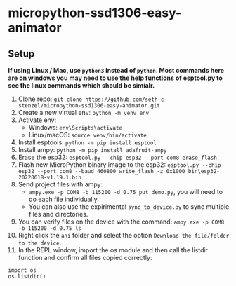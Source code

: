 # micropython-ssd1306-easy-animator
## Setup
**If using Linux / Mac, use `python3` instead of `python`. Most commands here are on windows you may need to use the help functions of esptool.py to see the linux commands which should be simialr.**

1. Clone repo: `git clone https://github.com/seth-c-stenzel/micropython-ssd1306-easy-animator.git`
2. Create a new virtual env: `python -m venv env`
3. Activate env:
   - Windows: `env\Scripts\activate`
   - Linux/macOS: `source venv/bin/activate`
4. Install esptools: `python -m pip install esptool`
5. Install ampy: `python -m pip install adafruit-ampy`
6. Erase the esp32: `esptool.py --chip esp32 --port com8 erase_flash`
7. Flash new MicroPython binary image to the esp32: `esptool.py --chip esp32 --port com8 --baud 460800 write_flash -z 0x1000 bin\esp32-20220618-v1.19.1.bin`
8. Send project files with ampy:
   - `ampy.exe -p COM8 -b 115200 -d 0.75 put demo.py`, you will need to do each file individually.
   - You can also use the expirimental `sync_to_device.py` to sync multiple files and directories.
9.  You can verify files on the device with the command: `ampy.exe -p COM8 -b 115200 -d 0.75 ls`
10. Right click the `ani` folder and select the option `Download the file/folder to the device`.
11. In the REPL window, import the os module and then call the listdir function and confirm all files copied correctly:
```
import os
os.listdir()
```
